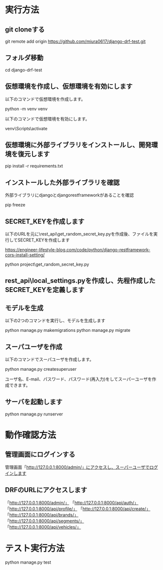 # 実行方法

## git cloneする

git remote add origin https://github.com/miura0617/django-drf-test.git

## フォルダ移動
cd django-drf-test

## 仮想環境を作成し、仮想環境を有効にします

以下のコマンドで仮想環境を作成します。

python -m venv venv

以下のコマンドで仮想環境を有効にします。

venv\Scripts\activate

## 仮想環境に外部ライブラリをインストールし、開発環境を復元します

pip install -r requirements.txt

## インストールした外部ライブラリを確認

外部ライブラリにdjangoとdjangorestframeworkがあることを確認

pip freeze

## SECRET_KEYを作成します

以下のURLを元に\rest_api\get_random_secret_key.pyを作成後、ファイルを実行してSECRET_KEYを作成します

https://engineer-lifestyle-blog.com/code/python/django-restframework-cors-install-setting/

python project\get_random_secret_key.py


## rest_api\local_settings.pyを作成し、先程作成したSECRET_KEYを定義します


## モデルを生成

以下の2つのコマンドを実行し、モデルを生成します

python manage.py makemigrations
python manage.py migrate

## スーパユーザを作成

以下のコマンドでスーパユーザを作成します。

python manage.py createsuperuser


ユーザ名、E-mail、パスワード、パスワード(再入力)をしてスーパーユーザを作成できます。


## サーバを起動します

python manage.py runserver


# 動作確認方法

## 管理画面にログインする

管理画面「http://127.0.0.1:8000/admin/」にアクセスし、スーパーユーザでログインします

## DRFのURLにアクセスします

「http://127.0.0.1:8000/admin/」
「http://127.0.0.1:8000/api/auth/」
「http://127.0.0.1:8000/api/profile/」
「http://127.0.0.1:8000/api/create/」
「http://127.0.0.1:8000/api/brands/」
「http://127.0.0.1:8000/api/segments/」
「http://127.0.0.1:8000/api/vehicles/」


 # テスト実行方法

python manage.py test
